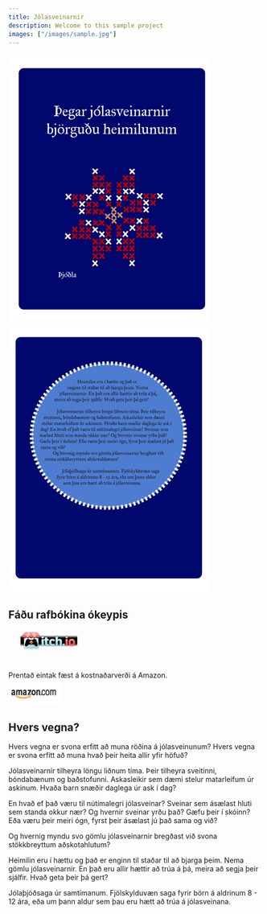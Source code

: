 ```yaml
---
title: Jólasveinarnir
description: Welcome to this sample project
images: ["/images/sample.jpg"]
---
```


![Forsíða](/images/thegarjolasveinarnirforsida.svg) ![Baksíða](/images/thegarjolasveinarnirbaksida.svg)

## Fáðu rafbókina ókeypis <br>
&nbsp; &nbsp; &nbsp; <a href="https://eydis.itch.io/thegar-jolasveinarnir-bjorgudu-heimilunum">![Itch.io](/images/itchio.png)</a>
<br><br><br>
Prentað eintak fæst á kostnaðarverði á Amazon. <br>
<a href="https://www.amazon.co.uk/dp/1514333171">![Amazon](/images/amazon.png)</a> &nbsp;


## Hvers vegna?

Hvers vegna er svona erfitt að muna röðina á jólasveinunum? Hvers vegna er svona erfitt að muna hvað þeir heita allir yfir höfuð?

Jólasveinarnir tilheyra löngu liðnum tíma. Þeir tilheyra sveitinni, bóndabænum og baðstofunni. Askasleikir sem dæmi stelur matarleifum úr askinum. Hvaða barn snæðir daglega úr ask í dag?

En hvað ef það væru til nútímalegri jólasveinar? Sveinar sem ásælast hluti sem standa okkur nær? Og hvernir sveinar yrðu það? Gæfu þeir í skóinn? Eða væru þeir meiri ógn, fyrst þeir ásælast jú það sama og við?

Og hvernig myndu svo gömlu jólasveinarnir bregðast við svona stökkbreyttum aðskotahlutum?

Heimilin eru í hættu og það er enginn til staðar til að bjarga þeim. Nema gömlu jólasveinarnir. En það eru allir hættir að trúa á þá, meira að segja þeir sjálfir. Hvað geta þeir þá gert?

Jólaþjóðsaga úr samtímanum. Fjölskylduvæn saga fyrir börn á aldrinum 8 - 12 ára, eða um þann aldur sem þau eru hætt að trúa á jólasveinana.
